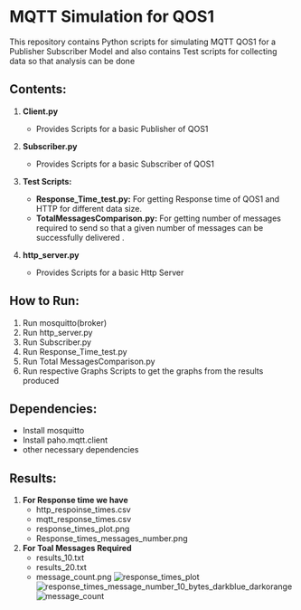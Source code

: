 # MQTT Simulation for QOS1

This repository contains Python scripts for simulating MQTT QOS1 for a Publisher Subscriber Model and also contains Test scripts for collecting data so that analysis can be done 
## Contents:

1. **Client.py**
   - Provides Scripts for a basic Publisher of QOS1

2. **Subscriber.py**
   - Provides Scripts for a basic Subscriber of QOS1

3. **Test Scripts:**
   - **Response_Time_test.py:** For getting Response time of QOS1 and HTTP for different data size.
   - **TotalMessagesComparison.py:** For getting number of messages required to send so that a given number of messages can be successfully delivered .
     
4. **http_server.py**
   - Provides Scripts for a basic Http Server
  

## How to Run:

1. Run mosquitto(broker)
2. Run http_server.py
3. Run Subscriber.py
4. Run Response_Time_test.py
5. Run Total MessagesComparison.py
6. Run respective Graphs Scripts to get the graphs from the results produced

## Dependencies:

-  Install mosquitto
-  Install paho.mqtt.client
-  other necessary dependencies

## Results:

  1. **For Response time we have**
     - http_respoinse_times.csv
     - mqtt_response_times.csv
     - response_times_plot.png
     - Response_times_messages_number.png
  2. **For Toal Messages Required**
     - results_10.txt
     - results_20.txt
     - message_count.png
![response_times_plot](https://github.com/jay-3101/CSN-341-Project_Group10/assets/114606348/7dd2c6dd-d566-4039-8c9c-473b05f1c238)
![response_times_message_number_10_bytes_darkblue_darkorange](https://github.com/jay-3101/CSN-341-Project_Group10/assets/114606348/e87932bf-2cc1-4e94-b17f-4fa2471ad1f0)
![message_count](https://github.com/jay-3101/CSN-341-Project_Group10/assets/114606348/4eb9b416-98ae-448f-8744-0ccbc39a8247)

